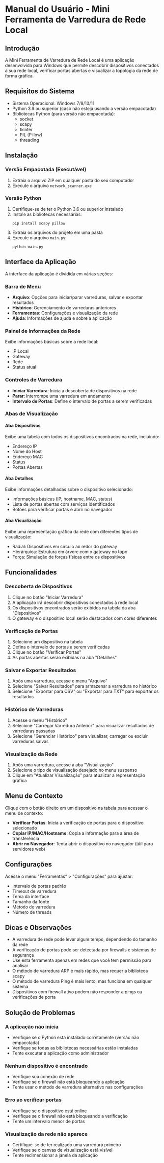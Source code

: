 # Manual do Usuário - Mini Ferramenta de Varredura de Rede Local

## Introdução

A Mini Ferramenta de Varredura de Rede Local é uma aplicação desenvolvida para Windows que permite descobrir dispositivos conectados à sua rede local, verificar portas abertas e visualizar a topologia da rede de forma gráfica.

## Requisitos do Sistema

- Sistema Operacional: Windows 7/8/10/11
- Python 3.6 ou superior (caso não esteja usando a versão empacotada)
- Bibliotecas Python (para versão não empacotada):
  - socket
  - scapy
  - tkinter
  - PIL (Pillow)
  - threading

## Instalação

### Versão Empacotada (Executável)

1. Extraia o arquivo ZIP em qualquer pasta do seu computador
2. Execute o arquivo `network_scanner.exe`

### Versão Python

1. Certifique-se de ter o Python 3.6 ou superior instalado
2. Instale as bibliotecas necessárias:
   ```
   pip install scapy pillow
   ```
3. Extraia os arquivos do projeto em uma pasta
4. Execute o arquivo `main.py`:
   ```
   python main.py
   ```

## Interface da Aplicação

A interface da aplicação é dividida em várias seções:

### Barra de Menu

- **Arquivo**: Opções para iniciar/parar varreduras, salvar e exportar resultados
- **Histórico**: Gerenciamento de varreduras anteriores
- **Ferramentas**: Configurações e visualização da rede
- **Ajuda**: Informações de ajuda e sobre a aplicação

### Painel de Informações da Rede

Exibe informações básicas sobre a rede local:
- IP Local
- Gateway
- Rede
- Status atual

### Controles de Varredura

- **Iniciar Varredura**: Inicia a descoberta de dispositivos na rede
- **Parar**: Interrompe uma varredura em andamento
- **Intervalo de Portas**: Define o intervalo de portas a serem verificadas

### Abas de Visualização

#### Aba Dispositivos

Exibe uma tabela com todos os dispositivos encontrados na rede, incluindo:
- Endereço IP
- Nome do Host
- Endereço MAC
- Status
- Portas Abertas

#### Aba Detalhes

Exibe informações detalhadas sobre o dispositivo selecionado:
- Informações básicas (IP, hostname, MAC, status)
- Lista de portas abertas com serviços identificados
- Botões para verificar portas e abrir no navegador

#### Aba Visualização

Exibe uma representação gráfica da rede com diferentes tipos de visualização:
- Radial: Dispositivos em círculo ao redor do gateway
- Hierárquica: Estrutura em árvore com o gateway no topo
- Força: Simulação de forças físicas entre os dispositivos

## Funcionalidades

### Descoberta de Dispositivos

1. Clique no botão "Iniciar Varredura"
2. A aplicação irá descobrir dispositivos conectados à rede local
3. Os dispositivos encontrados serão exibidos na tabela da aba "Dispositivos"
4. O gateway e o dispositivo local serão destacados com cores diferentes

### Verificação de Portas

1. Selecione um dispositivo na tabela
2. Defina o intervalo de portas a serem verificadas
3. Clique no botão "Verificar Portas"
4. As portas abertas serão exibidas na aba "Detalhes"

### Salvar e Exportar Resultados

1. Após uma varredura, acesse o menu "Arquivo"
2. Selecione "Salvar Resultados" para armazenar a varredura no histórico
3. Selecione "Exportar para CSV" ou "Exportar para TXT" para exportar os resultados

### Histórico de Varreduras

1. Acesse o menu "Histórico"
2. Selecione "Carregar Varredura Anterior" para visualizar resultados de varreduras passadas
3. Selecione "Gerenciar Histórico" para visualizar, carregar ou excluir varreduras salvas

### Visualização da Rede

1. Após uma varredura, acesse a aba "Visualização"
2. Selecione o tipo de visualização desejado no menu suspenso
3. Clique em "Atualizar Visualização" para atualizar a representação gráfica

## Menu de Contexto

Clique com o botão direito em um dispositivo na tabela para acessar o menu de contexto:
- **Verificar Portas**: Inicia a verificação de portas para o dispositivo selecionado
- **Copiar IP/MAC/Hostname**: Copia a informação para a área de transferência
- **Abrir no Navegador**: Tenta abrir o dispositivo no navegador (útil para servidores web)

## Configurações

Acesse o menu "Ferramentas" > "Configurações" para ajustar:
- Intervalo de portas padrão
- Timeout de varredura
- Tema da interface
- Tamanho da fonte
- Método de varredura
- Número de threads

## Dicas e Observações

- A varredura de rede pode levar algum tempo, dependendo do tamanho da rede
- A verificação de portas pode ser detectada por firewalls e sistemas de segurança
- Use esta ferramenta apenas em redes que você tem permissão para analisar
- O método de varredura ARP é mais rápido, mas requer a biblioteca scapy
- O método de varredura Ping é mais lento, mas funciona em qualquer sistema
- Dispositivos com firewall ativo podem não responder a pings ou verificações de porta

## Solução de Problemas

### A aplicação não inicia

- Verifique se o Python está instalado corretamente (versão não empacotada)
- Verifique se todas as bibliotecas necessárias estão instaladas
- Tente executar a aplicação como administrador

### Nenhum dispositivo é encontrado

- Verifique sua conexão de rede
- Verifique se o firewall não está bloqueando a aplicação
- Tente usar o método de varredura alternativo nas configurações

### Erro ao verificar portas

- Verifique se o dispositivo está online
- Verifique se o firewall não está bloqueando a verificação
- Tente um intervalo menor de portas

### Visualização da rede não aparece

- Certifique-se de ter realizado uma varredura primeiro
- Verifique se o canvas de visualização está visível
- Tente redimensionar a janela da aplicação
